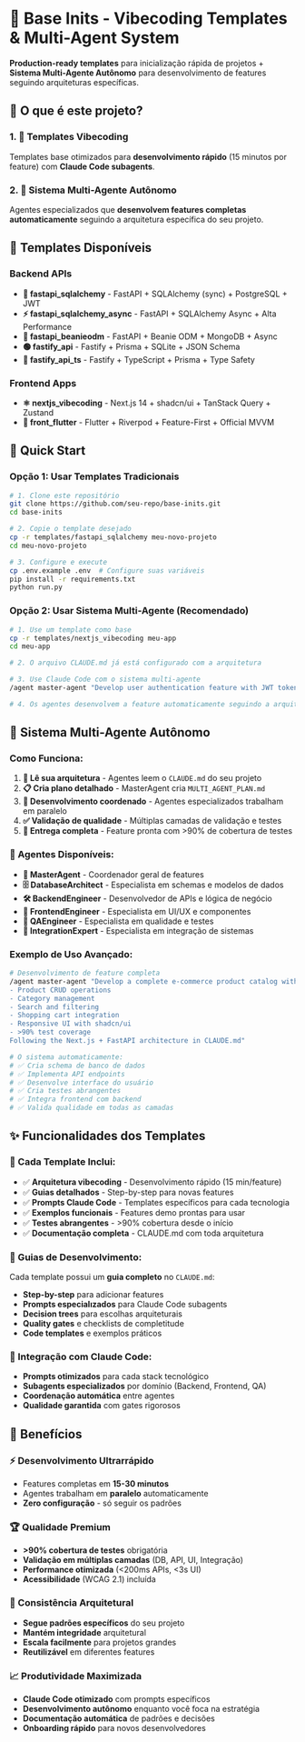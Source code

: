# 🚀 Base Inits - Vibecoding Templates & Multi-Agent System

**Production-ready templates** para inicialização rápida de projetos + **Sistema Multi-Agente Autônomo** para desenvolvimento de features seguindo arquiteturas específicas.

## 🎯 O que é este projeto?

### 1. **📁 Templates Vibecoding** 
Templates base otimizados para **desenvolvimento rápido** (15 minutos por feature) com **Claude Code subagents**.

### 2. **🤖 Sistema Multi-Agente Autônomo**
Agentes especializados que **desenvolvem features completas automaticamente** seguindo a arquitetura específica do seu projeto.

## 📁 Templates Disponíveis

### **Backend APIs**
- **🐍 fastapi_sqlalchemy** - FastAPI + SQLAlchemy (sync) + PostgreSQL + JWT
- **⚡ fastapi_sqlalchemy_async** - FastAPI + SQLAlchemy Async + Alta Performance  
- **🍃 fastapi_beanieodm** - FastAPI + Beanie ODM + MongoDB + Async
- **🟢 fastify_api** - Fastify + Prisma + SQLite + JSON Schema
- **🔷 fastify_api_ts** - Fastify + TypeScript + Prisma + Type Safety

### **Frontend Apps**  
- **⚛️ nextjs_vibecoding** - Next.js 14 + shadcn/ui + TanStack Query + Zustand
- **📱 front_flutter** - Flutter + Riverpod + Feature-First + Official MVVM

## 🚀 Quick Start

### **Opção 1: Usar Templates Tradicionais**
```bash
# 1. Clone este repositório
git clone https://github.com/seu-repo/base-inits.git
cd base-inits

# 2. Copie o template desejado
cp -r templates/fastapi_sqlalchemy meu-novo-projeto
cd meu-novo-projeto

# 3. Configure e execute
cp .env.example .env  # Configure suas variáveis
pip install -r requirements.txt
python run.py
```

### **Opção 2: Usar Sistema Multi-Agente (Recomendado)**
```bash
# 1. Use um template como base
cp -r templates/nextjs_vibecoding meu-app
cd meu-app

# 2. O arquivo CLAUDE.md já está configurado com a arquitetura

# 3. Use Claude Code com o sistema multi-agente
/agent master-agent "Develop user authentication feature with JWT tokens"

# 4. Os agentes desenvolvem a feature automaticamente seguindo a arquitetura!
```

## 🤖 Sistema Multi-Agente Autônomo

### **Como Funciona:**
1. **📖 Lê sua arquitetura** - Agentes leem o `CLAUDE.md` do seu projeto
2. **📋 Cria plano detalhado** - MasterAgent cria `MULTI_AGENT_PLAN.md`
3. **🔄 Desenvolvimento coordenado** - Agentes especializados trabalham em paralelo
4. **✅ Validação de qualidade** - Múltiplas camadas de validação e testes
5. **🎯 Entrega completa** - Feature pronta com >90% de cobertura de testes

### **🧠 Agentes Disponíveis:**
- **🎯 MasterAgent** - Coordenador geral de features
- **🗄️ DatabaseArchitect** - Especialista em schemas e modelos de dados
- **🛠️ BackendEngineer** - Desenvolvedor de APIs e lógica de negócio
- **🎨 FrontendEngineer** - Especialista em UI/UX e componentes
- **🧪 QAEngineer** - Especialista em qualidade e testes
- **🔗 IntegrationExpert** - Especialista em integração de sistemas

### **Exemplo de Uso Avançado:**
```bash
# Desenvolvimento de feature completa
/agent master-agent "Develop a complete e-commerce product catalog with:
- Product CRUD operations
- Category management  
- Search and filtering
- Shopping cart integration
- Responsive UI with shadcn/ui
- >90% test coverage
Following the Next.js + FastAPI architecture in CLAUDE.md"

# O sistema automaticamente:
# ✅ Cria schema de banco de dados
# ✅ Implementa API endpoints
# ✅ Desenvolve interface do usuário
# ✅ Cria testes abrangentes
# ✅ Integra frontend com backend
# ✅ Valida qualidade em todas as camadas
```

## ✨ Funcionalidades dos Templates

### **📁 Cada Template Inclui:**
- ✅ **Arquitetura vibecoding** - Desenvolvimento rápido (15 min/feature)
- ✅ **Guias detalhados** - Step-by-step para novas features
- ✅ **Prompts Claude Code** - Templates específicos para cada tecnologia  
- ✅ **Exemplos funcionais** - Features demo prontas para usar
- ✅ **Testes abrangentes** - >90% cobertura desde o início
- ✅ **Documentação completa** - CLAUDE.md com toda arquitetura

### **🎯 Guias de Desenvolvimento:**
Cada template possui um **guia completo** no `CLAUDE.md`:
- **Step-by-step** para adicionar features
- **Prompts especialızados** para Claude Code subagents  
- **Decision trees** para escolhas arquiteturais
- **Quality gates** e checklists de completitude
- **Code templates** e exemplos práticos

### **🤖 Integração com Claude Code:**
- **Prompts otimizados** para cada stack tecnológico
- **Subagents especializados** por domínio (Backend, Frontend, QA)
- **Coordenação automática** entre agentes
- **Qualidade garantida** com gates rigorosos

## 🎉 Benefícios

### **⚡ Desenvolvimento Ultrarrápido**
- Features completas em **15-30 minutos**
- Agentes trabalham em **paralelo** automaticamente
- **Zero configuração** - só seguir os padrões

### **🏆 Qualidade Premium**
- **>90% cobertura de testes** obrigatória
- **Validação em múltiplas camadas** (DB, API, UI, Integração)
- **Performance otimizada** (<200ms APIs, <3s UI)
- **Acessibilidade** (WCAG 2.1) incluída

### **🎯 Consistência Arquitetural**
- **Segue padrões específicos** do seu projeto
- **Mantém integridade** arquitetural
- **Escala facilmente** para projetos grandes
- **Reutilizável** em diferentes features

### **📈 Produtividade Maximizada**
- **Claude Code otimizado** com prompts específicos
- **Desenvolvimento autônomo** enquanto você foca na estratégia
- **Documentação automática** de padrões e decisões
- **Onboarding rápido** para novos desenvolvedores